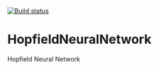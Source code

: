 [![Build status](https://ci.appveyor.com/api/projects/status/9op86peh30jmkap0?svg=true)](https://ci.appveyor.com/project/OlivierMounicq/hopfieldneuralnetwork)


# HopfieldNeuralNetwork
Hopfield Neural Network
